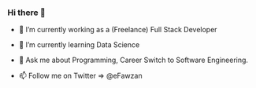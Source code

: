 ### Hi there 👋



- 🔭  I’m currently working as a (Freelance) Full Stack Developer
- 🌱  I’m currently learning Data Science

- 💬  Ask me about Programming, Career Switch to Software Engineering. 
- 📫  Follow me on Twitter => @eFawzan 



